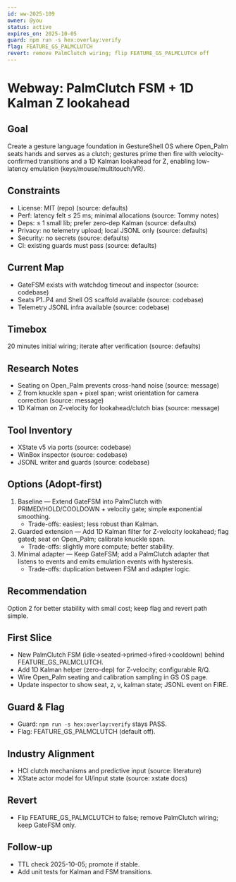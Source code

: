 ```yaml
---
id: ww-2025-109
owner: @you
status: active
expires_on: 2025-10-05
guard: npm run -s hex:overlay:verify
flag: FEATURE_GS_PALMCLUTCH
revert: remove PalmClutch wiring; flip FEATURE_GS_PALMCLUTCH off
---
```

# Webway: PalmClutch FSM + 1D Kalman Z lookahead

## Goal

Create a gesture language foundation in GestureShell OS where Open_Palm seats hands and serves as a clutch; gestures prime then fire with velocity-confirmed transitions and a 1D Kalman lookahead for Z, enabling low-latency emulation (keys/mouse/multitouch/VR).

## Constraints

- License: MIT (repo) (source: defaults)
- Perf: latency felt ≤ 25 ms; minimal allocations (source: Tommy notes)
- Deps: ≤ 1 small lib; prefer zero-dep Kalman (source: defaults)
- Privacy: no telemetry upload; local JSONL only (source: defaults)
- Security: no secrets (source: defaults)
- CI: existing guards must pass (source: defaults)

## Current Map

- GateFSM exists with watchdog timeout and inspector (source: codebase)
- Seats P1..P4 and Shell OS scaffold available (source: codebase)
- Telemetry JSONL infra available (source: codebase)

## Timebox

20 minutes initial wiring; iterate after verification (source: defaults)

## Research Notes

- Seating on Open_Palm prevents cross-hand noise (source: message)
- Z from knuckle span + pixel span; wrist orientation for camera correction (source: message)
- 1D Kalman on Z-velocity for lookahead/clutch bias (source: message)

## Tool Inventory

- XState v5 via ports (source: codebase)
- WinBox inspector (source: codebase)
- JSONL writer and guards (source: codebase)

## Options (Adopt-first)

1. Baseline — Extend GateFSM into PalmClutch with PRIMED/HOLD/COOLDOWN + velocity gate; simple exponential smoothing.
   - Trade-offs: easiest; less robust than Kalman.
2. Guarded extension — Add 1D Kalman filter for Z-velocity lookahead; flag gated; seat on Open_Palm; calibrate knuckle span.
   - Trade-offs: slightly more compute; better stability.
3. Minimal adapter — Keep GateFSM; add a PalmClutch adapter that listens to events and emits emulation events with hysteresis.
   - Trade-offs: duplication between FSM and adapter logic.

## Recommendation

Option 2 for better stability with small cost; keep flag and revert path simple.

## First Slice

- New PalmClutch FSM (idle→seated→primed→fired→cooldown) behind FEATURE_GS_PALMCLUTCH.
- Add 1D Kalman helper (zero-dep) for Z-velocity; configurable R/Q.
- Wire Open_Palm seating and calibration sampling in GS OS page.
- Update inspector to show seat, z, v, kalman state; JSONL event on FIRE.

## Guard & Flag

- Guard: `npm run -s hex:overlay:verify` stays PASS.
- Flag: FEATURE_GS_PALMCLUTCH (default off).

## Industry Alignment

- HCI clutch mechanisms and predictive input (source: literature)
- XState actor model for UI/input state (source: xstate docs)

## Revert

- Flip FEATURE_GS_PALMCLUTCH to false; remove PalmClutch wiring; keep GateFSM only.

## Follow-up

- TTL check 2025-10-05; promote if stable.
- Add unit tests for Kalman and FSM transitions.
